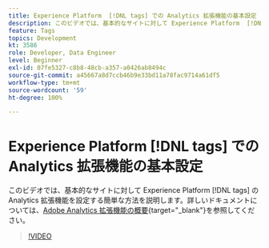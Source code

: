 ```yaml
---
title: Experience Platform  [!DNL tags] での Analytics 拡張機能の基本設定
description: このビデオでは、基本的なサイトに対して Experience Platform  [!DNL tags]  の Analytics 拡張機能を設定する簡単な方法を説明します。
feature: Tags
topics: Development
kt: 3586
role: Developer, Data Engineer
level: Beginner
exl-id: 07fe5327-c8b8-48cb-a357-a0426ab8494c
source-git-commit: a45667a8d7ccb46b9e33bd11a78fac9714a61df5
workflow-type: tm+mt
source-wordcount: '59'
ht-degree: 100%

---
```


# Experience Platform [!DNL tags] での Analytics 拡張機能の基本設定

このビデオでは、基本的なサイトに対して Experience Platform [!DNL tags] の Analytics 拡張機能を設定する簡単な方法を説明します。詳しいドキュメントについては、[Adobe Analytics 拡張機能の概要](https://experienceleague.adobe.com/docs/experience-platform/tags/extensions/client/analytics/overview.html?lang=ja){target="_blank"}を参照してください。

>[!VIDEO](https://video.tv.adobe.com/v/28751/?quality=12&learn=on)
